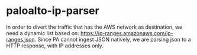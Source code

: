 # paloalto-ip-parser

In order to divert the traffic that has the AWS network as destination, we need a dynamic list based on: https://ip-ranges.amazonaws.com/ip-ranges.json. Since PA cannot ingest JSON natively, we are parsing json to a HTTP response, with IP addresses only.

